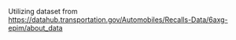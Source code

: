 Utilizing dataset from https://datahub.transportation.gov/Automobiles/Recalls-Data/6axg-epim/about_data